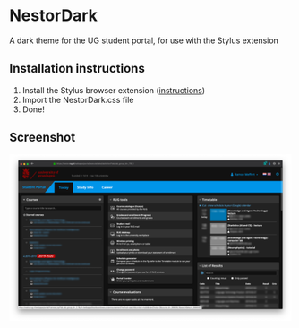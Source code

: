 # NestorDark
A dark theme for the UG student portal, for use with the Stylus extension

## Installation instructions

1. Install the Stylus browser extension ([instructions](https://github.com/openstyles/stylus#releases))
2. Import the NestorDark.css file
3. Done!

## Screenshot

![Screenshot preview](https://raw.githubusercontent.com/RamonMeffert/NestorDark/master/Screenshot%202019-09-17%20at%2011.44.19.png)
